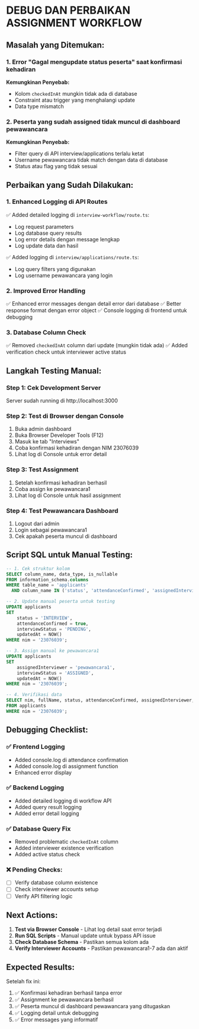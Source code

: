 # DEBUG DAN PERBAIKAN ASSIGNMENT WORKFLOW

## Masalah yang Ditemukan:

### 1. Error "Gagal mengupdate status peserta" saat konfirmasi kehadiran

**Kemungkinan Penyebab:**

- Kolom `checkedInAt` mungkin tidak ada di database
- Constraint atau trigger yang menghalangi update
- Data type mismatch

### 2. Peserta yang sudah assigned tidak muncul di dashboard pewawancara

**Kemungkinan Penyebab:**

- Filter query di API interview/applications terlalu ketat
- Username pewawancara tidak match dengan data di database
- Status atau flag yang tidak sesuai

## Perbaikan yang Sudah Dilakukan:

### 1. Enhanced Logging di API Routes

✅ Added detailed logging di `interview-workflow/route.ts`:

- Log request parameters
- Log database query results
- Log error details dengan message lengkap
- Log update data dan hasil

✅ Added logging di `interview/applications/route.ts`:

- Log query filters yang digunakan
- Log username pewawancara yang login

### 2. Improved Error Handling

✅ Enhanced error messages dengan detail error dari database
✅ Better response format dengan error object
✅ Console logging di frontend untuk debugging

### 3. Database Column Check

✅ Removed `checkedInAt` column dari update (mungkin tidak ada)
✅ Added verification check untuk interviewer active status

## Langkah Testing Manual:

### Step 1: Cek Development Server

Server sudah running di http://localhost:3000

### Step 2: Test di Browser dengan Console

1. Buka admin dashboard
2. Buka Browser Developer Tools (F12)
3. Masuk ke tab "Interviews"
4. Coba konfirmasi kehadiran dengan NIM 23076039
5. Lihat log di Console untuk error detail

### Step 3: Test Assignment

1. Setelah konfirmasi kehadiran berhasil
2. Coba assign ke pewawancara1
3. Lihat log di Console untuk hasil assignment

### Step 4: Test Pewawancara Dashboard

1. Logout dari admin
2. Login sebagai pewawancara1
3. Cek apakah peserta muncul di dashboard

## Script SQL untuk Manual Testing:

```sql
-- 1. Cek struktur kolom
SELECT column_name, data_type, is_nullable
FROM information_schema.columns
WHERE table_name = 'applicants'
  AND column_name IN ('status', 'attendanceConfirmed', 'assignedInterviewer', 'interviewStatus');

-- 2. Update manual peserta untuk testing
UPDATE applicants
SET
    status = 'INTERVIEW',
    attendanceConfirmed = true,
    interviewStatus = 'PENDING',
    updatedAt = NOW()
WHERE nim = '23076039';

-- 3. Assign manual ke pewawancara1
UPDATE applicants
SET
    assignedInterviewer = 'pewawancara1',
    interviewStatus = 'ASSIGNED',
    updatedAt = NOW()
WHERE nim = '23076039';

-- 4. Verifikasi data
SELECT nim, fullName, status, attendanceConfirmed, assignedInterviewer, interviewStatus
FROM applicants
WHERE nim = '23076039';
```

## Debugging Checklist:

### ✅ Frontend Logging

- Added console.log di attendance confirmation
- Added console.log di assignment function
- Enhanced error display

### ✅ Backend Logging

- Added detailed logging di workflow API
- Added query result logging
- Added error detail logging

### ✅ Database Query Fix

- Removed problematic `checkedInAt` column
- Added interviewer existence verification
- Added active status check

### ❌ Pending Checks:

- [ ] Verify database column existence
- [ ] Check interviewer accounts setup
- [ ] Verify API filtering logic

## Next Actions:

1. **Test via Browser Console** - Lihat log detail saat error terjadi
2. **Run SQL Scripts** - Manual update untuk bypass API issue
3. **Check Database Schema** - Pastikan semua kolom ada
4. **Verify Interviewer Accounts** - Pastikan pewawancara1-7 ada dan aktif

## Expected Results:

Setelah fix ini:

1. ✅ Konfirmasi kehadiran berhasil tanpa error
2. ✅ Assignment ke pewawancara berhasil
3. ✅ Peserta muncul di dashboard pewawancara yang ditugaskan
4. ✅ Logging detail untuk debugging
5. ✅ Error messages yang informatif
